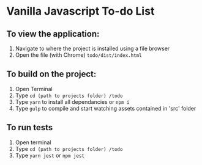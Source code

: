 # Vanilla Javascript To-do List

## To view the application:

1. Navigate to where the project is installed using a file browser
2. Open the file (with Chrome) ```todo/dist/index.html ```

## To build on the project:

1. Open Terminal
2. Type ```cd (path to projects folder) /todo``` 
3. Type ```yarn``` to install all dependancies or ```npm i```
4. Type ```gulp``` to compile and start watching assets contained in 'src' folder

## To run tests

1. Open terminal
2. Type ```cd (path to projects folder) /todo``` 
3. Type ```yarn jest``` or ```npm jest```

